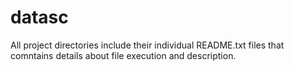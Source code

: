 # datasc

All project directories include their individual README.txt files that comntains details about file execution and description.

